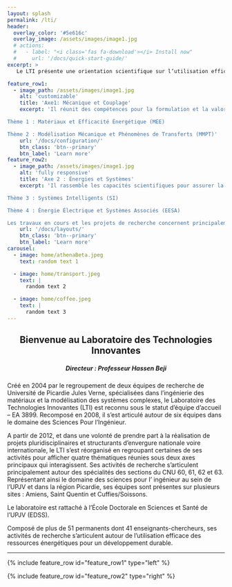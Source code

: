 ```yaml
---
layout: splash
permalink: /lti/
header:
  overlay_color: '#5e616c'
  overlay_image: /assets/images/image1.jpg
  # actions:
  #   - label: "<i class='fas fa-download'></i> Install now"
  #     url: '/docs/quick-start-guide/'
excerpt: >
   Le LTI présente une orientation scientifique sur l’utilisation efficace des ressources énergétiques pour un développement durable, dans un cadre qui s’articule autour de deux axes « Mécanique et Couplage » et « Énergies et Systèmes ».

feature_row1:
  - image_path: /assets/images/image1.jpg
    alt: 'customizable'
    title: 'Axe1: Mécanique et Couplage'
    excerpt: 'Il réunit des compétences pour la formulation et la valorisation de nouveaux matériaux ainsi que pour l’étude des systèmes mécaniques et des transferts:

Thème 1 : Matériaux et Efficacité Énergétique (MEE)

Thème 2 : Modélisation Mécanique et Phénomènes de Transferts (MMPT)'
    url: '/docs/configuration/'
    btn_class: 'btn--primary'
    btn_label: 'Learn more'
feature_row2:
  - image_path: /assets/images/image1.jpg
    alt: 'fully responsive'
    title: 'Axe 2 : Énergies et Systèmes'
    excerpt: 'Il rassemble les capacités scientifiques pour assurer la maîtrise de l’énergie dans un système multi sources:

Thème 3 : Systèmes Intelligents (SI)

Thème 4 : Énergie Électrique et Systèmes Associés (EESA)

Les travaux en cours et les projets de recherche concernent principalement les matériaux nouveaux et l’optimisation énergétique dans les domaines de la construction et des transports.'
    url: '/docs/layouts/'
    btn_class: 'btn--primary'
    btn_label: 'Learn more'
carousel:
  - image: home/athenaBeta.jpeg
    text: random text 1

  - image: home/transport.jpeg
    text: |
      random text 2

  - image: home/coffee.jpeg
    text: |
      random text 3
---
```


<h2 align="center"> Bienvenue au Laboratoire des Technologies Innovantes</h2>
<h5 align="center">Directeur : Professeur Hassen Beji</h5>

Créé en 2004 par le regroupement de deux équipes de recherche de Université de Picardie Jules Verne, spécialisées dans l’ingénierie des matériaux et la modélisation des systèmes complexes, le Laboratoire des Technologies Innovantes (LTI) est reconnu sous le statut d’équipe d’accueil – EA 3899. Recomposé en 2008, il s’est articulé autour de six équipes dans le domaine des Sciences Pour l’Ingénieur.

A partir de 2012, et dans une volonté de prendre part à la réalisation de projets pluridisciplinaires et structurants d’envergure nationale voire internationale, le LTI s’est réorganisé en regroupant certaines de ses activités pour afficher quatre thématiques réunies sous deux axes principaux qui interagissent. Ses activités de recherche s’articulent principalement autour des spécialités des sections du CNU 60, 61, 62 et 63. Représentant ainsi le domaine des sciences pour I’ ingénieur au sein de l’UPJV et dans la région Picardie, ses équipes sont présentes sur plusieurs sites : Amiens, Saint Quentin et Cuffies/Soissons.

Le laboratoire est rattaché à l’École Doctorale en Sciences et Santé de l’UPJV (EDSS).

Composé de plus de 51 permanents dont 41 enseignants-chercheurs, ses activités de recherche s’articulent autour de l’utilisation efficace des ressources énergétiques pour un développement durable.

---

{% include feature_row id="feature_row1" type="left" %}

{% include feature_row id="feature_row2" type="right" %}
